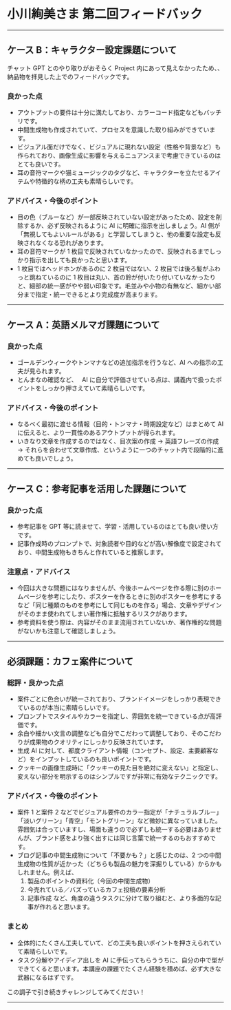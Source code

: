 # 小川絢美さま 第二回フィードバック

---

## ケース B：キャラクター設定課題について

チャット GPT とのやり取りがおそらく Project 内にあって見えなかったため、、納品物を拝見した上でのフィードバックです。

### 良かった点

-   アウトプットの要件は十分に満たしており、カラーコード指定などもバッチリです。
-   中間生成物も作成されていて、プロセスを意識した取り組みができています。
-   ビジュアル面だけでなく、ビジュアルに現れない設定（性格や背景など）も作られており、画像生成に影響を与えるニュアンスまで考慮できているのはとても良いです。
-   耳の音符マークや猫ミュージックのタグなど、キャラクターを立たせるアイテムや特徴的な柄の工夫も素晴らしいです。

### アドバイス・今後のポイント

-   目の色（ブルーなど）が一部反映されていない設定があったため、設定を削除するか、必ず反映されるように AI に明確に指示を出しましょう。AI 側が「無視してもよいルールがある」と学習してしまうと、他の重要な設定も反映されなくなる恐れがあります。
-   耳の音符マークが 1 枚目で反映されていなかったので、反映されるまでしっかり指示を出しても良かったと思います。
-   1 枚目ではヘッドホンがあるのに 2 枚目ではない、2 枚目では後ろ髪がふわっと跳ねているのに 1 枚目は丸い、首の鈴が付いたり付いていなかったりと、細部の統一感がやや弱い印象です。毛並みや小物の有無など、細かい部分まで指定・統一できるとより完成度が高まります。

---

## ケース A：英語メルマガ課題について

### 良かった点

-   ゴールデンウィークやトンマナなどの追加指示を行うなど、AI への指示の工夫が見られます。
-   とんまなの確認など、　 AI に自分で評価させている点は、講義内で扱ったポイントをしっかり押さえていて素晴らしいです。

### アドバイス・今後のポイント

-   なるべく最初に渡せる情報（目的・トンマナ・時期設定など）はまとめて AI に伝えると、より一貫性のあるアウトプットが得られます。
-   いきなり文章を作成するのではなく、目次案の作成 → 英語フレーズの作成 → それらを合わせて文章作成、というように一つのチャット内で段階的に進めても良いでしょう。

---

## ケース C：参考記事を活用した課題について

### 良かった点

-   参考記事を GPT 等に読ませて、学習・活用しているのはとても良い使い方です。
-   記事作成時のプロンプトで、対象読者や目的などが高い解像度で設定されており、中間生成物もきちんと作れていると推察します。

### 注意点・アドバイス

-   今回は大きな問題にはなりませんが、今後ホームページを作る際に別のホームページを参考にしたり、ポスターを作るときに別のポスターを参考にするなど「同じ種類のものを参考にして同じものを作る」場合、文章やデザインがそのまま使われてしまい著作権に抵触するリスクがあります。
-   参考資料を使う際は、内容がそのまま流用されていないか、著作権的な問題がないかも注意して確認しましょう。

---

## 必須課題：カフェ案件について

### 総評・良かった点

-   案件ごとに色合いが統一されており、ブランドイメージをしっかり表現できているのが本当に素晴らしいです。
-   プロンプトでスタイルやカラーを指定し、雰囲気を統一できている点が高評価です。
-   余白や細かい文言の調整なども自分でこだわって調整しており、そのこだわりが成果物のクオリティにしっかり反映されています。
-   生成 AI に対して、都度クライアント情報（コンセプト、設定、主要顧客など）をインプットしているのも良いポイントです。
-   クッキーの画像生成時に「クッキーの見た目を絶対に変えない」と指定し、変えない部分を明示するのはシンプルですが非常に有効なテクニックです。

### アドバイス・今後のポイント

-   案件 1 と案件 2 などでビジュアル要件のカラー指定が「ナチュラルブルー」「淡いグリーン」「青空」「モントグリーン」など微妙に異なっていました。雰囲気は合っていますし、場面も違うので必ずしも統一する必要はありませんが、ブランド感をより強く出すには同じ言葉で統一するのもおすすめです。
-   ブログ記事の中間生成物について「不要かも？」と感じたのは、2 つの中間生成物の性質が近かった（どちらも製品の魅力を深掘りしている）からかもしれません。例えば、
    1. 製品のポイントの資料化（今回の中間生成物）
    2. 今売れている／バズっているカフェ投稿の要素分析
    3. 記事作成
       など、角度の違うタスクに分けて取り組むと、より多面的な記事が作れると思います。

### まとめ

-   全体的にたくさん工夫していて、どの工夫も良いポイントを押さえられていて素晴らしいです。
-   タスク分解やアイディア出しを AI に手伝ってもらううちに、自分の中で型ができてくると思います。本講座の課題でたくさん経験を積めば、必ず大きな武器になるはずです。

この調子で引き続きチャレンジしてみてください！

---
